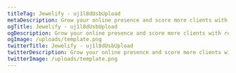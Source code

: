 ```yaml
---
titleTag: Jewelify - uj1l8dUsbUpload
metaDescription: Grow your online presence and score more clients with responsive and user-friendly websites.
ogTitle: Jewelify - uj1l8dUsbUpload
ogDescription: Grow your online presence and score more clients with responsive and user-friendly websites.
ogImage: /uploads/template.png
twitterTitle: Jewelify - uj1l8dUsbUpload
twitterDescription: Grow your online presence and score more clients with responsive and user-friendly websites.
twitterImage: /uploads/template.png
---
```

